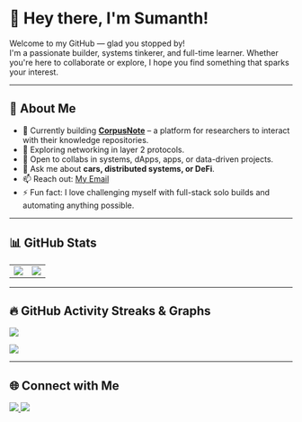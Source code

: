 # 👋 Hey there, I'm Sumanth!

Welcome to my GitHub — glad you stopped by!  
I'm a passionate builder, systems tinkerer, and full-time learner. Whether you're here to collaborate or explore, I hope you find something that sparks your interest.

---

## 🚀 About Me

- 🔭 Currently building **[CorpusNote](https://github.com/SumanthPal/CorpusNote)** – a platform for researchers to interact with their knowledge repositories.
- 🌱 Exploring networking in layer 2 protocols.
- 🤝 Open to collabs in systems, dApps, apps, or data-driven projects.
- 💬 Ask me about **cars, distributed systems, or DeFi**.
- 📫 Reach out: [My Email](mailto:00vireo.stale@icloud.com)
- ⚡ Fun fact: I love challenging myself with full-stack solo builds and automating anything possible.

---

## 📊 GitHub Stats

<table>
  <tr>
    <td>
      <img src="https://github-readme-stats.vercel.app/api?username=SumanthPal&show_icons=true&theme=radical&count_private=true&hide=issues"/>
    </td>
    <td>
      <img src="https://github-readme-stats.vercel.app/api/top-langs/?username=SumanthPal&layout=compact&theme=radical"/>
    </td>
  </tr>
</table>

---

## 🔥 GitHub Activity Streaks & Graphs

<p>
  <img src="https://github-readme-streak-stats.herokuapp.com/?user=SumanthPal&theme=radical"/>
</p>

<p>
  <img src="https://github-profile-summary-cards.vercel.app/api/cards/profile-details?username=SumanthPal&theme=radical"/>
</p>

---

## 🌐 Connect with Me

<p>
  <a href="https://www.linkedin.com/in/sumanth-pallamreddy-88271b239/">
    <img src="https://img.shields.io/badge/-LinkedIn-0A66C2?style=for-the-badge&logo=linkedin&logoColor=white"/>
  </a>
  <a href="https://x.com/sumanthpal_">
    <img src="https://img.shields.io/badge/-@sumanthpal_-1DA1F2?style=for-the-badge&logo=twitter&logoColor=white"/>
  </a>
</p>
